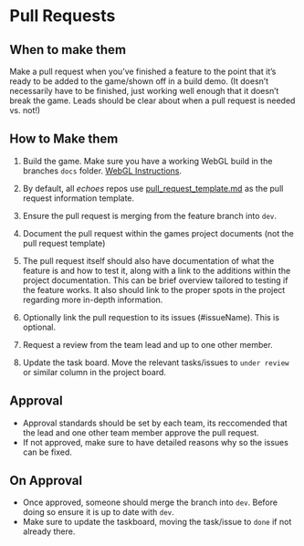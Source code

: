 # Pull Requests

## When to make them
Make a pull request when you’ve finished a feature to the point that it’s ready to be added to the game/shown off in a build demo. (It doesn’t necessarily have to be finished, just working well enough that it doesn’t break the game. Leads should be clear about when a pull request is needed vs. not!)

##  How to Make them
1. Build the game. Make sure you have a working WebGL build in the branches `docs` folder. [WebGL Instructions](https://docs.unity3d.com/2020.1/Documentation/Manual/webgl-building.html).
2. By default, all *echoes* repos use [pull_request_template.md](../.github/pull_request_template.md) as the pull request information template.
4. Ensure the pull request is merging from the feature branch into `dev`.
5. Document the pull request within the games project documents (not the pull request template)
6. The pull request itself should also have documentation of what the feature is and how to test it, along with a link to the additions within the project documentation. This can be brief overview tailored to testing if the feature works. It also should link to the proper spots in the project regarding more in-depth information.
7. Optionally link the pull requestion to its issues (#issueName). This is optional.
8. Request a review from the team lead and up to one other member.
   
10. Update the task board. Move the relevant tasks/issues to `under review` or similar column in the project board.
   
   

## Approval
- Approval standards should be set by each team, its reccomended that the lead and one other team member approve the pull request.
- If not approved, make sure to have detailed reasons why so the issues can be fixed.

## On Approval
- Once approved, someone should merge the branch into `dev`. Before doing so ensure it is up to date with `dev`.
- Make sure to update the taskboard, moving the task/issue to `done` if not already there. 






